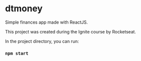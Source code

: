 # dtmoney

Simple finances app made with ReactJS.

This project was created during the Ignite course by Rocketseat.

In the project directory, you can run:

### `npm start`
